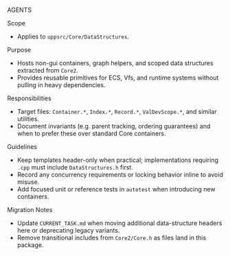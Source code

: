 AGENTS

Scope
- Applies to `uppsrc/Core/DataStructures`.

Purpose
- Hosts non-gui containers, graph helpers, and scoped data structures extracted from `Core2`.
- Provides reusable primitives for ECS, Vfs, and runtime systems without pulling in heavy dependencies.

Responsibilities
- Target files: `Container.*`, `Index.*`, `Record.*`, `ValDevScope.*`, and similar utilities.
- Document invariants (e.g. parent tracking, ordering guarantees) and when to prefer these over standard Core containers.

Guidelines
- Keep templates header-only when practical; implementations requiring `.cpp` must include `DataStructures.h` first.
- Record any concurrency requirements or locking behavior inline to avoid misuse.
- Add focused unit or reference tests in `autotest` when introducing new containers.

Migration Notes
- Update `CURRENT_TASK.md` when moving additional data-structure headers here or deprecating legacy variants.
- Remove transitional includes from `Core2/Core.h` as files land in this package.

